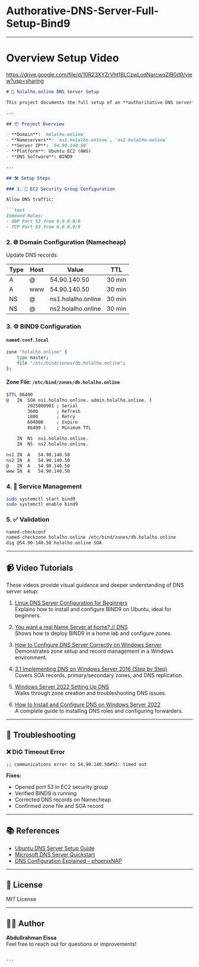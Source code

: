 # Authorative-DNS-Server-Full-Setup-Bind9
---

# Overview Setup Video
https://drive.google.com/file/d/10R23XYZrVht18LCzwLodNarcwqZIB0d0/view?usp=sharing

```markdown
# 🧭 holalho.online DNS Server Setup

This project documents the full setup of an **authoritative DNS server** for the domain `holalho.online` using **BIND9** on an **AWS EC2 Ubuntu instance**. It includes zone configuration, firewall setup, domain registrar integration, and troubleshooting.

---

## 📦 Project Overview

- **Domain**: `holalho.online`
- **Nameservers**: `ns1.holalho.online`, `ns2.holalho.online`
- **Server IP**: `54.90.140.50`
- **Platform**: Ubuntu EC2 (AWS)
- **DNS Software**: BIND9

---

## 🛠️ Setup Steps

### 1. 🔐 EC2 Security Group Configuration

Allow DNS traffic:

```text
Inbound Rules:
- UDP Port 53 from 0.0.0.0/0
- TCP Port 53 from 0.0.0.0/0
```

### 2. 🌐 Domain Configuration (Namecheap)

Update DNS records:

| Type | Host | Value               | TTL     |
|------|------|---------------------|---------|
| A    | @    | 54.90.140.50        | 30 min  |
| A    | www  | 54.90.140.50        | 30 min  |
| NS   | @    | ns1.holalho.online  | 30 min  |
| NS   | @    | ns2.holalho.online  | 30 min  |

### 3. ⚙️ BIND9 Configuration

#### `named.conf.local`

```bash
zone "holalho.online" {
    type master;
    file "/etc/bind/zones/db.holalho.online";
};
```

#### Zone File: `/etc/bind/zones/db.holalho.online`

```bash
$TTL 86400
@   IN  SOA ns1.holalho.online. admin.holalho.online. (
        2025080901 ; Serial
        3600       ; Refresh
        1800       ; Retry
        604800     ; Expire
        86400 )    ; Minimum TTL

    IN  NS  ns1.holalho.online.
    IN  NS  ns2.holalho.online.

ns1 IN  A   54.90.140.50
ns2 IN  A   54.90.140.50
@   IN  A   54.90.140.50
www IN  A   54.90.140.50
```

### 4. 🔄 Service Management

```bash
sudo systemctl start bind9
sudo systemctl enable bind9
```

### 5. ✅ Validation

```bash
named-checkconf
named-checkzone holalho.online /etc/bind/zones/db.holalho.online
dig @54.90.140.50 holalho.online SOA
```

---

## 📹 Video Tutorials

These videos provide visual guidance and deeper understanding of DNS server setup:

1. [Linux DNS Server Configuration for Beginners](https://www.youtube.com/watch?v=I8lawEbZKxA)  
   Explains how to install and configure BIND9 on Ubuntu, ideal for beginners.

2. [You want a real Name Server at home? // DNS](https://www.youtube.com/watch?v=syzwLwE3Xq4)  
   Shows how to deploy BIND9 in a home lab and configure zones.

3. [How to Configure DNS Server Correctly on Windows Server](https://www.youtube.com/watch?v=6l2T7-4dJis)  
   Demonstrates zone setup and record management in a Windows environment.

4. [3.1 Implementing DNS on Windows Server 2016 (Step by Step)](https://www.youtube.com/watch?v=P6KEXb1pIFg)  
   Covers SOA records, primary/secondary zones, and DNS replication.

5. [Windows Server 2022 Setting Up DNS](https://www.youtube.com/watch?v=n1bojk5amj8&pp=ygUOI3NlcnZlcjIwMjJkbnM%3D)  
   Walks through zone creation and troubleshooting DNS issues.

6. [How to Install and Configure DNS on Windows Server 2022](https://www.youtube.com/watch?v=OtdOEiTozUE)  
   A complete guide to installing DNS roles and configuring forwarders.

---

## 🧪 Troubleshooting

### ❌ DiG Timeout Error

```text
;; communications error to 54.90.140.50#53: timed out
```

**Fixes:**
- Opened port 53 in EC2 security group
- Verified BIND9 is running
- Corrected DNS records on Namecheap
- Confirmed zone file and SOA record

---

## 📚 References

- [Ubuntu DNS Server Setup Guide](https://documentation.ubuntu.com/server/how-to/networking/install-dns/)  
- [Microsoft DNS Server Quickstart](https://learn.microsoft.com/en-us/windows-server/networking/dns/quickstart-install-configure-dns-server)  
- [DNS Configuration Explained – phoenixNAP](https://phoenixnap.com/kb/dns-configuration)

---

## 📄 License

MIT License

---

## 🙋‍♂️ Author

**Abdullrahman Eissa**  
Feel free to reach out for questions or improvements!
```

---
